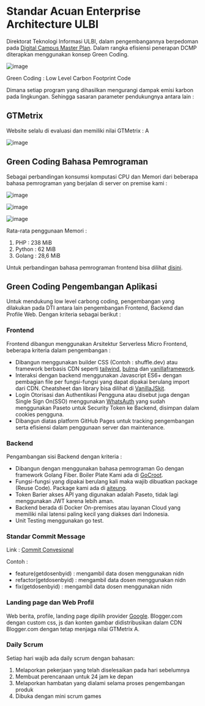 # Standar Acuan Enterprise Architecture ULBI

Direktorat Teknologi Informasi ULBI, dalam pengembangannya berpedoman pada [Digital Campus Master Plan](DCMP202023-2027.pdf.pdf).
Dalam rangka efisiensi penerapan DCMP diterapkan menggunakan konsep Green Coding.

![image](https://github.com/ditif/devops/assets/11188109/83a9cb3a-a932-4244-9de2-feb13a76fcad)

Green Coding : Low Level Carbon Footprint Code

Dimana setiap program yang dihasilkan mengurangi dampak emisi karbon pada lingkungan. Sehingga sasaran parameter pendukungnya antara lain :

## GTMetrix

Website selalu di evaluasi dan memiliki nilai GTMetrix : A

![image](https://user-images.githubusercontent.com/11188109/222995180-6544137c-0068-4861-a1c4-0704b2ea11e4.png)

## Green Coding Bahasa Pemrograman

Sebagai perbandingan konsumsi komputasi CPU dan Memori dari beberapa bahasa pemrograman yang berjalan di server on premise kami :

![image](https://github.com/ditif/devops/assets/11188109/25a0cbc9-8d0b-46b4-88c1-b46b9d486602)

![image](https://github.com/ditif/devops/assets/11188109/7ad9d39b-6c1f-4bc5-8c9f-a21066e79659)

![image](https://github.com/ditif/devops/assets/11188109/58582ef3-8eba-4849-be21-fd7b5d702eb0)

Rata-rata penggunaan Memori :
1. PHP : 238 MiB
2. Python : 62 MiB
3. Golang : 28,6 MiB

Untuk perbandingan bahasa pemrograman frontend bisa dilihat [disini](https://krausest.github.io/js-framework-benchmark/current.html).

## Green Coding Pengembangan Aplikasi

Untuk mendukung low level carbong coding, pengembangan yang dilakukan pada DTI antara lain pengembangan Frontend, Backend dan Profile Web. Dengan kriteria sebagai berikut :

### Frontend

Frontend dibangun menggunakan Arsitektur Serverless Micro Frontend,
beberapa kriteria dalam pengembangan :
* Dibangun menggunakan builder CSS (Contoh : shuffle.dev) atau framework berbasis CDN seperti [tailwind](https://tailwindcss.com/), [bulma](https://bulma.io/) dan [vanillaframework](https://vanillaframework.io/).
* Interaksi dengan backend menggunakan Javascript ES6+ dengan pembagian file per fungsi-fungsi yang dapat dipakai berulang import dari CDN. Cheatsheet dan library bisa dilihat di [VanillaJSkit](https://vanillajskit.github.io/).
* Login Otorisasi dan Authentikasi Pengguna atau disebut juga dengan Single Sign On(SSO) menggunakan [WhatsAuth](https://github.com/whatsauth/) yang sudah menggunakan Paseto untuk Security Token ke Backend, disimpan dalam cookies pengguna.
* Dibangun diatas platform GitHub Pages untuk tracking pengembangan serta efisiensi dalam penggunaan server dan maintenance.

### Backend

Pengambangan sisi Backend dengan kriteria :
* Dibangun dengan menggunakan bahasa pemrograman Go dengan framework Golang Fiber. Boiler Plate Kami ada di [GoCroot](https://github.com/gocroot/gocroot).
* Fungsi-fungsi yang dipakai berulang kali maka wajib dibuatkan package (Reuse Code). Package kami ada di [aiteung](https://github.com/aiteung).
* Token Barier akses API yang digunakan adalah Paseto, tidak lagi menggunakan JWT karena lebih aman.
* Backend berada di Docker On-premises atau layanan Cloud yang memiliki nilai latensi paling kecil yang diakses dari Indonesia.
* Unit Testing menggunakan go test.

### Standar Commit Message
Link :
[Commit Convesional](https://www.conventionalcommits.org/en/v1.0.0/)

Contoh :
* feature(getdosenbyid) : mengambil data dosen menggunakan nidn
* refactor(getdosenbyid) : mengambil data dosen menggunakan nidn
* fix(getdosenbyid) : mengambil data dosen menggunakan nidn


### Landing page dan Web Profil

Web berita, profile, landing page dipilih provider [Google](https://cloud.google.com/architecture/reduce-carbon-footprint). Blogger.com dengan custom css, js dan konten gambar didistribusikan dalam CDN Blogger.com dengan tetap menjaga nilai GTMetrix A.

### Daily Scrum

Setiap hari wajib ada daily scrum dengan bahasan:
1. Melaporkan pekerjaan yang telah diselesaikan pada hari sebelumnya
2. Membuat perencanaan untuk 24 jam ke depan
3. Melaporkan hambatan yang dialami selama proses pengembangan produk
4. Dibuka dengan mini scrum games
